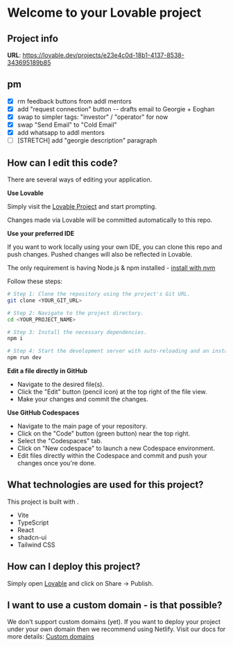 # Welcome to your Lovable project

## Project info

**URL**: https://lovable.dev/projects/e23e4c0d-18b1-4137-8538-343695189b85

## pm

- [x] rm feedback buttons from addl mentors
- [x] add "request connection" button -- drafts email to Georgie + Eoghan
- [x] swap to simpler tags: "investor" / "operator" for now
- [x] swap "Send Email" to "Cold Email"
- [x] add whatsapp to addl mentors
- [ ] [STRETCH] add "georgie description" paragraph

## How can I edit this code?

There are several ways of editing your application.

**Use Lovable**

Simply visit the [Lovable Project](https://lovable.dev/projects/e23e4c0d-18b1-4137-8538-343695189b85) and start prompting.

Changes made via Lovable will be committed automatically to this repo.

**Use your preferred IDE**

If you want to work locally using your own IDE, you can clone this repo and push changes. Pushed changes will also be reflected in Lovable.

The only requirement is having Node.js & npm installed - [install with nvm](https://github.com/nvm-sh/nvm#installing-and-updating)

Follow these steps:

```sh
# Step 1: Clone the repository using the project's Git URL.
git clone <YOUR_GIT_URL>

# Step 2: Navigate to the project directory.
cd <YOUR_PROJECT_NAME>

# Step 3: Install the necessary dependencies.
npm i

# Step 4: Start the development server with auto-reloading and an instant preview.
npm run dev
```

**Edit a file directly in GitHub**

- Navigate to the desired file(s).
- Click the "Edit" button (pencil icon) at the top right of the file view.
- Make your changes and commit the changes.

**Use GitHub Codespaces**

- Navigate to the main page of your repository.
- Click on the "Code" button (green button) near the top right.
- Select the "Codespaces" tab.
- Click on "New codespace" to launch a new Codespace environment.
- Edit files directly within the Codespace and commit and push your changes once you're done.

## What technologies are used for this project?

This project is built with .

- Vite
- TypeScript
- React
- shadcn-ui
- Tailwind CSS

## How can I deploy this project?

Simply open [Lovable](https://lovable.dev/projects/e23e4c0d-18b1-4137-8538-343695189b85) and click on Share -> Publish.

## I want to use a custom domain - is that possible?

We don't support custom domains (yet). If you want to deploy your project under your own domain then we recommend using Netlify. Visit our docs for more details: [Custom domains](https://docs.lovable.dev/tips-tricks/custom-domain/)
